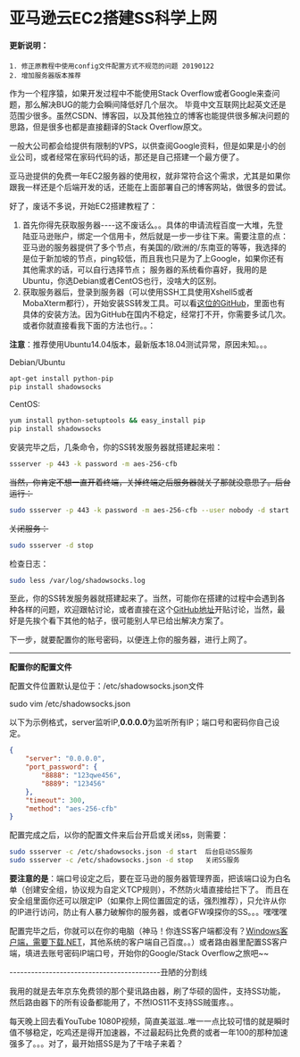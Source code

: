 # 亚马逊云EC2搭建SS科学上网

#### 更新说明：
```
1. 修正原教程中使用config文件配置方式不规范的问题 20190122
2. 增加服务器版本推荐
```

作为一个程序猿，如果开发过程中不能使用Stack Overflow或者Google来查问题，那么解决BUG的能力会瞬间降低好几个层次。
毕竟中文互联网比起英文还是范围少很多。虽然CSDN、博客园，以及其他独立的博客也能提供很多解决问题的思路，但是很多也都是直接翻译的Stack Overflow原文。

一般大公司都会给提供有限制的VPS，以供查阅Google资料，但是如果是小的创业公司，或者经常在家码代码的话，那还是自己搭建一个最方便了。

亚马逊提供的免费一年EC2服务器的使用权，就非常符合这个需求，尤其是如果你跟我一样还是个后端开发的话，还能在上面部署自己的博客网站，做很多的尝试。

好了，废话不多说，开始EC2搭建教程了：

1. 首先你得先获取服务器----这不废话么。。具体的申请流程百度一大堆，先登陆亚马逊账户，绑定一个信用卡，然后就是一步一步往下来。需要注意的点：  亚马逊的服务器提供了多个节点，有美国的/欧洲的/东南亚的等等，我选择的是位于新加坡的节点，ping较低，而且我也只是为了上Google，如果你还有其他需求的话，可以自行选择节点； 服务器的系统看你喜好，我用的是Ubuntu，你选Debian或者CentOS也行，没啥大的区别。
2. 获取服务器后，登录到服务器（可以使用SSH工具使用Xshell5或者MobaXterm都行），开始安装SS转发工具。可以看[这位的GitHub](https://github.com/RockerFlower/shadowsocks "")，里面也有具体的安装方法。因为GitHub在国内不稳定，经常打不开，你需要多试几次。或者你就直接看我下面的方法也行。。：

**注意**：推荐使用Ubuntu14.04版本，最新版本18.04测试异常，原因未知。。。

Debian/Ubuntu
```bash
apt-get install python-pip
pip install shadowsocks
```
CentOS:
```bash
yum install python-setuptools && easy_install pip
pip install shadowsocks
```
安装完毕之后，几条命令，你的SS转发服务器就搭建起来啦：

```bash
ssserver -p 443 -k password -m aes-256-cfb
```
~~当然，你肯定不想一直开着终端，关掉终端之后服务器就关了那就没意思了。后台运行：~~
```bash
sudo ssserver -p 443 -k password -m aes-256-cfb --user nobody -d start
```
~~关闭服务：~~
```bash
sudo ssserver -d stop
```
检查日志：
```bash
sudo less /var/log/shadowsocks.log
```
至此，你的SS转发服务器就搭建起来了。当然，可能你在搭建的过程中会遇到各种各样的问题，欢迎跟帖讨论，或者直接在这个[GitHub地址](https://github.com/shadowsocks/shadowsocks/issues?page=1&q=isAissue+isAopen "")开贴讨论，当然，最好是先挨个看下其他的帖子，很可能别人早已给出解决方案了。

下一步，就要配置你的账号密码，以便连上你的服务器，进行上网了。

-----------

**配置你的配置文件**

配置文件位置默认是位于：/etc/shadowsocks.json文件

sudo vim /etc/shadowsocks.json

以下为示例格式，server监听IP,**0.0.0.0**为监听所有IP；端口号和密码你自己设定。
```json
{
    "server": "0.0.0.0",
    "port_password": {
        "8888": "123qwe456",
        "8889": "123456"
    },
    "timeout": 300,
    "method": "aes-256-cfb"
}

```
配置完成之后，以你的配置文件来后台开启或关闭ss，则需要：
```bash
sudo ssserver -c /etc/shadowsocks.json -d start  后台启动SS服务
sudo ssserver -c /etc/shadowsocks.json -d stop   关闭SS服务
```


**要注意的是**：端口号设定之后，要在亚马逊的服务器管理界面，把该端口设为白名单（创建安全组，协议规为自定义TCP规则），不然防火墙直接给拦下了。
而且在安全组里面你还可以限定IP（如果你上网位置固定的话，强烈推荐），只允许从你的IP进行访问，防止有人暴力破解你的服务器，或者GFW嗅探你的SS。。。嘿嘿嘿


配置完毕之后，你就可以在你的电脑（神马！你连SS客户端都没有？[Windows客户端，需要下载.NET](https://github.com/shadowsocks/shadowsocks-windows/wiki/Shadowsocks-Windows-%E4%BD%BF%E7%94%A8%E8%AF%B4%E6%98%8E "")，其他系统的客户端自己百度。。）或者路由器里配置SS客户端，填进去账号密码IP端口号，开始你的Google/Stack Overflow之旅吧~~

------------------------------------------丑陋的分割线

我用的就是去年京东免费领的那个斐讯路由器，刷了华硕的固件，支持SS功能，然后路由器下的所有设备都能用了，不然IOS11不支持SS贼蛋疼。。

每天晚上回去看YouTube 1080P视频，简直美滋滋..唯一一点比较可惜的就是瞬时值不够稳定，吃鸡还是得开加速器，不过最起码比免费的或者一年100的那种加速强多了。。。对了，最开始搭SS是为了干啥子来着？



